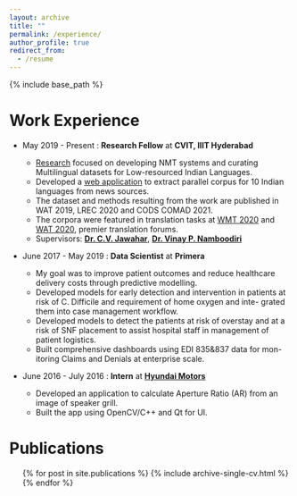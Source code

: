 ```yaml
---
layout: archive
title: ""
permalink: /experience/
author_profile: true
redirect_from:
  - /resume
---
```


{% include base_path %}

Work Experience
======
* May 2019 - Present : **Research Fellow** at **CVIT, IIIT Hyderabad** 
  * [Research](http://preon.iiit.ac.in/~jerin/bhasha/) focused on developing NMT systems 
    and curating Multilingual datasets for Low-resourced Indian Languages.
  * Developed a [web application](https://github.com/shashanksiripragada/pib-crawl) 
    to extract parallel corpus for 10 Indian languages from news sources. 
  * The dataset and methods resulting from the work are published in WAT 2019, LREC 2020 
    and CODS COMAD 2021.
  * The corpora were featured in translation tasks at [WMT 2020](http://www.statmt.org/wmt20/translation-task.html) and [WAT 2020](http://lotus.kuee.kyoto-u.ac.jp/WAT/indic-multilingual/index.html), premier translation forums.
  * Supervisors: [**Dr. C.V. Jawahar**](https://faculty.iiit.ac.in/~jawahar/), 
    [**Dr. Vinay P. Namboodiri**](https://vinaypn.github.io/) 


* June 2017 - May 2019 : **Data Scientist** at **Primera**
  * My goal was to improve patient outcomes and reduce healthcare delivery costs 
    through predictive modelling.
  * Developed models for early detection and intervention in patients
    at risk of C. Difficile and requirement of home oxygen and inte-
    grated them into case management workflow.
  * Developed models to detect the patients at risk of overstay and
    at a risk of SNF placement to assist hospital staff in management
    of patient logistics.
  * Built comprehensive dashboards using EDI 835&837 data for mon-
    itoring Claims and Denials at enterprise scale.


* June 2016 - July 2016 : **Intern** at [**Hyundai Motors**](https://hmie.in/)
  * Developed an application to calculate Aperture Ratio (AR) 
    from an image of speaker grill.
  * Built the app using OpenCV/C++ and Qt for UI.

     
Publications
======
  <ul>{% for post in site.publications %}
    {% include archive-single-cv.html %}
  {% endfor %}</ul>
